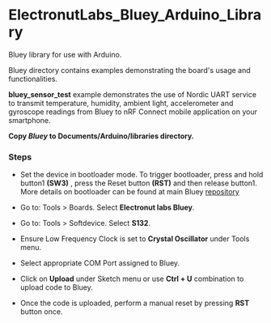 # ElectronutLabs_Bluey_Arduino_Library
Bluey library for use with Arduino.

Bluey directory contains examples demonstrating the board's usage and functionalities. 

**bluey_sensor_test** example demonstrates the use of Nordic UART service to transmit temperature, humidity, ambient light, accelerometer and gyroscope readings from Bluey to nRF Connect mobile application on your smartphone.


**Copy *Bluey* to Documents/Arduino/libraries directory.**

### Steps

* Set the device in bootloader mode. To trigger bootloader, press and hold button1 **(SW3)** , press the Reset button **(RST)** and then release button1. More details on bootloader can be found at main Bluey [repository](https://github.com/electronut/ElectronutLabs-bluey)

* Go to: Tools > Boards. Select **Electronut labs Bluey**.

* Go to: Tools > Softdevice. Select **S132**.

* Ensure Low Frequency Clock is set to **Crystal Oscillator** under Tools menu.

* Select appropriate COM Port assigned to Bluey.

* Click on **Upload** under Sketch menu or use **Ctrl + U** combination to upload code to Bluey.

* Once the code is uploaded, perform a manual reset by pressing **RST** button once.

